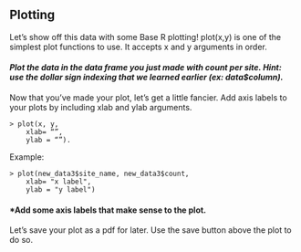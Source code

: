 ## Plotting

Let’s show off this data with some Base R plotting! plot(x,y) is one of the simplest plot functions to use. It accepts x and y arguments in order. 

#### *Plot the data in the data frame you just made with count per site. Hint: use the dollar sign indexing that we learned earlier (ex: data$column).*

Now that you’ve made your plot, let’s get a little fancier. Add axis labels to your plots by including xlab and ylab arguments. 

```{r}
> plot(x, y, 
	xlab= “”, 
	ylab = “”). 
```
	

Example: 

```{r}
> plot(new_data3$site_name, new_data3$count, 
	xlab= "x label", 
	ylab = "y label")
```

#### *Add some axis labels that make sense to the plot. 

Let’s save your plot as a pdf for later. Use the save button above the plot to do so. 
